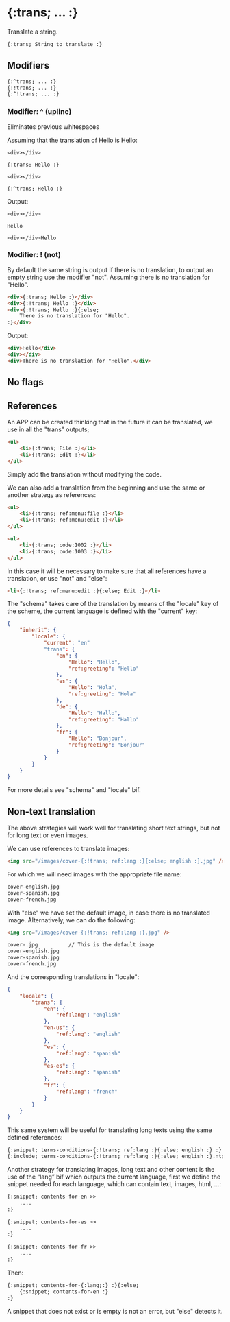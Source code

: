 {:trans; ... :}
===============

Translate a string.

```html
{:trans; String to translate :}
```

Modifiers
---------

```html
{:^trans; ... :}
{:!trans; ... :}
{:^!trans; ... :}
```
### Modifier: ^ (upline)

Eliminates previous whitespaces

Assuming that the translation of Hello is Hello:

```texplain
<div></div>

{:trans; Hello :}

<div></div>

{:^trans; Hello :}
```

Output:

```texplain
<div></div>

Hello

<div></div>Hello
```

### Modifier: ! (not)

By default the same string is output if there is no translation, to output an empty string use the modifier "not". Assuming there is no translation for "Hello".

```html
<div>{:trans; Hello :}</div>
<div>{:!trans; Hello :}</div>
<div>{:!trans; Hello :}{:else;
    There is no translation for "Hello".
:}</div>
```

Output:

```html
<div>Hello</div>
<div></div>
<div>There is no translation for "Hello".</div>
```

No flags
--------

References
----------

An APP can be created thinking that in the future it can be translated, we use in all the "trans" outputs;

```html
<ul>
    <li>{:trans; File :}</li>
    <li>{:trans; Edit :}</li>
</ul>
```

Simply add the translation without modifying the code.

We can also add a translation from the beginning and use the same or another strategy as references:

```html
<ul>
    <li>{:trans; ref:menu:file :}</li>
    <li>{:trans; ref:menu:edit :}</li>
</ul>

<ul>
    <li>{:trans; code:1002 :}</li>
    <li>{:trans; code:1003 :}</li>
</ul>
```

In this case it will be necessary to make sure that all references have a translation, or use "not" and "else":

```html
<li>{:!trans; ref:menu:edit :}{:else; Edit :}</li>
```

The "schema" takes care of the translation by means of the "locale" key of the scheme, the current language is defined with the "current" key:

```json
{
    "inherit": {
        "locale": {
            "current": "en"
            "trans": {
                "en": {
                    "Hello": "Hello",
                    "ref:greeting": "Hello"
                },
                "es": {
                    "Hello": "Hola",
                    "ref:greeting": "Hola"
                },
                "de": {
                    "Hello": "Hallo",
                    "ref:greeting": "Hallo"
                },
                "fr": {
                    "Hello": "Bonjour",
                    "ref:greeting": "Bonjour"
                }
            }
        }
    }
}
```

For more details see "schema" and "locale" bif.

Non-text translation
--------------------

The above strategies will work well for translating short text strings, but not for long text or even images.

We can use references to translate images:

```html
<img src="/images/cover-{:!trans; ref:lang :}{:else; english :}.jpg" />
```

For which we will need images with the appropriate file name:

```html
cover-english.jpg
cover-spanish.jpg
cover-french.jpg
```

With "else" we have set the default image, in case there is no translated image. Alternatively, we can do the following:

```html
<img src="/images/cover-{:!trans; ref:lang :}.jpg" />

cover-.jpg          // This is the default image
cover-english.jpg
cover-spanish.jpg
cover-french.jpg
```

And the corresponding translations in "locale":

```json
{
    "locale": {
        "trans": {
            "en": {
                "ref:lang": "english"
            },
            "en-us": {
                "ref:lang": "english"
            },
            "es": {
                "ref:lang": "spanish"
            },
            "es-es": {
                "ref:lang": "spanish"
            },
            "fr": {
                "ref:lang": "french"
            }
        }
    }
}
```

This same system will be useful for translating long texts using the same defined references:

```html
{:snippet; terms-conditions-{:!trans; ref:lang :}{:else; english :} :}
{:include; terms-conditions-{:!trans; ref:lang :}{:else; english :}.ntpl :}
```

Another strategy for translating images, long text and other content is the use of the “lang” bif which outputs the current language, first we define the snippet needed for each language, which can contain text, images, html, ...:

```html
{:snippet; contents-for-en >>
    ....
:}

{:snippet; contents-for-es >>
    ....
:}

{:snippet; contents-for-fr >>
    ....
:}
```

Then:

```html
{:snippet; contents-for-{:lang;:} :}{:else;
    {:snippet; contents-for-en :}
:}
```

A snippet that does not exist or is empty is not an error, but "else" detects it.
